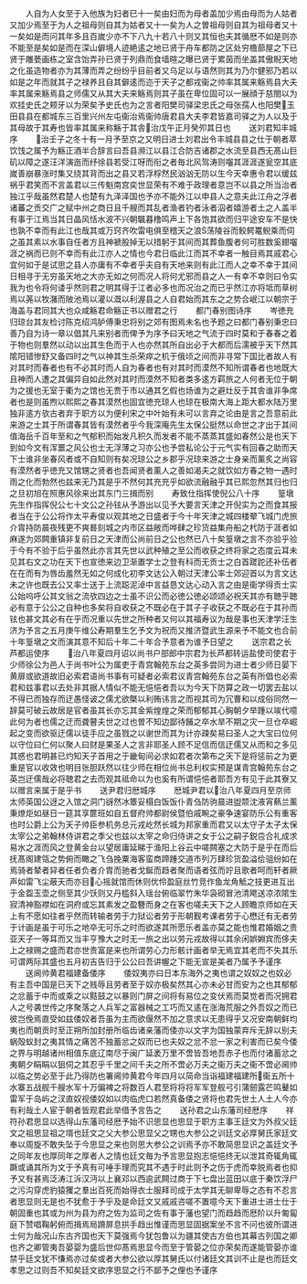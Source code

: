 <!-- { "loadSidebar": true } -->
　　人自为人女至于入他族为妇者巳十一矣由妇而为母者盖加少焉由母而为人姑者又加少焉至于为人之祖母则自其为姑者又十一矣为人之曽祖母则自其为祖母者又十一矣如是而问其年多且百嵗少亦不下八九十若八十则又其恒也夫其循厯不如是则亦不能至是矣如是而在深山僻境人迹絶逺之地已贤于舟车都防之区处穷檐蔀屋之下已贤于雕甍画栋之室含饴弄孙已贤于列鼎而食墙暄之曝已贤于累茵而坐盖其傲睨天地之化虽造物者亦为其薄而弄之纷纷乎目前者又乌足以与语然则其为乃尔健邪乃若以如是之年而就其子之禄养且自其僻逺而迩于天子之都戎衞之帅率其属来觞焉县大夫率其属来觞焉县之师儒又从其大夫来觞焉则其子虽在卑位固可以一展顔于慈閤以为欢挂史氏之颊牙以为荣矣予史氏也为之言者阳樊司驿梁忠氏之母张孺人也阳樊玉田县县在都城东三百里兴州左屯衞治焉衞帅唐君县大夫李君皆嘉司驿之为人以及于其母故于其寿也皆率其属来称觞于其舎治戊午正月癸夘其日也
　　送刘君知丰城序
　　治壬子之冬十有一月予至京之又明日进士刘君出令丰城县县之仕于朝者萃饮饯之属予为觞正酒半合辞言曰吾县濒江以县江合防吉诸郡之水流至县西无髙山巨矶以障之遂汪洋演迤而纾徐县若受江呀而衔之者毎北风驾涛则囓其涯涯遂瓮空其底嵗善崩暴涨时集又绕其背而出之县又若浮桴然民汹汹无防以生今天幸惠令君以缓兹祸乎君笑而不言盖君以三传魁南宫奕世显荣有不难于政理者意岂不以县之所当治者独江乎哉虽然君楚人也楚有九泽泽国也予亦不能外江以申县人之意夫此江舟之浮者诸蕃之贡交广之赋中州之商日且千艘而其乱者渔者钓者泳者泅者嬉游者土之人盖半有事于江焉当其日晶风恬水波不兴朝颿暮橹鸣声上下各饱其欲而归平途安车不是快也孰不幸而有此江也哉其或万窍齐吹雷电俱至稽天之浪荡陵谷而鲛鳄鼍鲵乘而伺之虽其素以水事自任者方且神褫股掉无以措躬于其间而其葬鱼腹者何可胜数奚翅囓涯之祸而已则不幸而有此江亦人之情也今君日临此江而其不幸者一触目焉其戚君心宜何如于是试思之县人亦庸有不幸者乎夫自有天地来则有此江而人之幸不幸于其间日相寻于无穷虽天地之大亦无如之何而况人将何尤邪而县之人一有幸不幸则曰令实我为也令将何诿乎然则君之明其得于江者必多也而况治之而已乎然江亦将坻而草树焉以荛以牧潴而陂池焉以灌以溉以利渥县之人自君始而其东之之势合岷江以朝宗于海盖与君同其大也众咸觞君命觞正书以赠君之行
　　都门春别图诗序
　　岑徳充归琼台其友检讨陈克绍鸿胪傅秉忠将别之郊有图焉未名也予题之曰都门春别秉忠曰善乃自为诗一章以倡其凡来别者而俾予为序予曰天地之气流于四时莫和于春春之着于物也则羣然以动以出其生色而于人也亦然其所自出必于大都而后濡被乎天下然其隂阳错惨舒又备四时之气以神其生杀荣瘁之机于俄顷之间而非寻常下国比者故人有对其时而春者也有不必其时而人自为春者也有对其时而漠然不知所谓春者也地既大且神而人遭之其偏异自如此然对其时而漠然不知者类多逺方羁旅之人何者无位于朝为之援也无室于衢为之馆也无贾于市以通其乞假也炀谁为之避灶反于其舎谁非争席者也是则虽煦以熙熙之春其漠然也固宜徳充琼人也琼在极南大海上距大都水陆万里独非逺方欤古者弃于职方以为便利宋之中叶始有未可以言弃之论由是言之吾意前此来游之士其于所谓春其皆有漠然者乎今我深庵先生太保公挺然以命世之才出于其间值海岳千百年至和之气郁积而始发凡积久而发者不能不蒸蒸其盛如春然公是也天下到如今文有浑噩之风公也士无浮薄之习亦公也予尝私论公于元气实有回春之助而天下士谁非坐春风者或不自知则有矣况琼公之乡郡乎况琼来游之士身亲而薰炙之尚容有漠然者乎徳充又馆甥之贤者也吾闻贤者薰人之善如渴夫之就饮如方春之物一遇时雨之化而勃然也兹来无乃其是乎不然何其充充乎如欲流融融乎其已熙忽然其归也归之旦初旭在照惠风徐来出其东门三揖而别
　　寿致仕指挥使倪公八十序
　　篁墩先生作指挥倪公七十文公之孙铉从予游出以见予大要言天津之开倪实为之而食其报者当在于公公将作太平寿俊以观其地之日盛者于今十年天津之城四楼翚飞城门虎旅介胄持防晨夜残更不爽晷刻城之内市区益敞而哗肆之珍货益集舟船之杙防于涯者如麻遂为郊闗重镇非复前日之天津而公尚前日之公也然已八十矣篁墩之言不亦验乎验于今有不验于后乎虽然此亦言其先世以武种殖之至公而收获之终将家之态度云耳未见其右文之功在天下也宣徳来边卫渐置学士之登有科而无贡士之白首蹉跎还补伍者在在而有为唇齿羞然无如之何成化初李文达公入朝过天津公率士郊迎首以为言文达未之许也既去公又率士送于上流跽泥淖中言益恳文达心动入言之由是衞学得贡士实公始呜呼公其文翁之流欤四边之士虽不识公而必徳公徳必颂颂必祝天其亦有聴乎聴必有意于公公之自种也多矣将自收获之不既必在于其子子收获之不既必在于其孙而铉也甚文其必有在乎而况重以先世之所种者又何以其福寿议为哉是事也天津学汪生济为予言之五月庚午维公寿期羣生乞予文为祝而又推济暨武生源来予不能文也合前十年篁墩之文而演其意不知后十年二十年合予意者为谁予日望之
　　送宗君之长芦都运使序
　　治八年夏四月诏以尚书户部郎中宗君为长芦都转运盐使司使君于少师徐公为邑人于尚书叶公为属吏于青宫翰苑东台之英多尝同为进士者少师日晏下黄扉或欲道故旧必索君语尚书事有可疑者必索君议青宫翰苑东台之英有所倡也必索君和兹事君以去处非其据人情似不能无悒悒者吾以为今天下防算之政一切罢去盐以不得已而独存而迂愚怪诐之儒尤欲槩以利贿讳言之而视其司为冗曹和以成俗同然一辞莫可破云故居是官者虽其长亦忘其金紫煌煌之荣而郁郁其心胸朝夕举踵以竢代噫此何为者也儒之迂而聋瞽夫世之过也曽不知边鄙待餔之卒水旱不期之灾一旦仓卒崛起之变而欲驱迂儒以徒手应之虽戮之以谢世而其为计亦疎矣易曰圣人之大宝曰位何以守位曰仁何以聚人曰财是果圣人之言非耶圣人顾不足信而信迂儒又从而和之多见其惑也君明甚已灼知天子首用之于畿甸间必求如君者次第布之天下是将惩前之为更重是官以收效也明目张胆跃然以往少师在相位尚书总利权实预是谋青宫翰苑东台之英岂迂儒哉必将聴君之去而观其祗命以为也奚有所谓悒悒者耶吾方有见于此其寮又以赠言来属于是乎书
　　送尹君归厯城序
　　厯城尹君以治八年夏四月至京师太师英国公迓之入馆之洞门谺然冰簟妥榻白饭饭仆青刍防驹晨进盥颒沈液宵爇兰薰秉燎炬如昼日一筵其享篚班如自五督府帅都尉侯暨伯戚畹之豪争速宴防乐公有重客也时公爵上公为天子帅臣参机务总元戎屹然长城为邦家重而君又以太守子太子太保太宰公之弟翰林侍讲君之季父也兹以太宰之命归侍讲之女于公之嗣子鋭卺合礼成求易水之涯而风之登黄金台以望居庸延睇于渔阳上谷云中嗟闗塞之大防于是乎在而后抚髙阁建瓴之势俯而瞰之飞刍挽粟海客蛮商蹄踵交道市列万肆珍货盈溢侩驵纷如在焉骑者辇者舁者任者负者介胄而驰者戈鋋而趋者聚而语者弦而竚且歌者呵而轩者厥声如雷飞尘蔽天而亦目心摇就馆而休则优伶盈庭丝竹竞作鱼龙角觝之技更进互出于金盌玉壶之侧至其少饫则又丹槛斜入瑶台俯临翠竹朱华袅砌冒池清飔送凉浓隂生寂清神豁襟如在洞府或忘其素发之盈簪而身之在客也嗟夫天下之人顾瞻京师如在天上有不愿如往者乎然而转输者劳于力狱讼者劳于形朝觐考课者劳于心懋迁有无者劳于计画是虽于可乐之地卒无可乐之时而欲遂其所愿乐者盖亦莫之能也惟君婚姻之贵亚天子一等耳而又当丰亨豫大之时无一旅之出以劳元戎故得以其余闲娯婣宾而侈夫上之禄赐之盛而君亦世贵富是来也所谓劳心力形骸计画者举无焉宜其老而不失其乐可谓两际其盛也五月初吉告归于公公曰吾讲幄之下能无宣是美者乃属予予谨序
　　送阃帅黄君福建备倭序
　　倭奴夷亦曰日本东海外之夷也谓之奴奴之也奴必有主吾中国是已天下之贱辱且劳者至于奴亦极矣然其心亦未必甘而安为之也其郁郁之忿蓄于中而或乘之以黠鼓之以暴则门屏之间将有易位之变伏焉而莫觉者而况拥君人之号袭世传之序聚落之人兵军之富器械之工巧而又逺在涨海荒服之外吾奴之而已彼岂俛焉直受如兹倭奴者吾虽为主而欲偃然不加之意求以无患得乎又况安南朝鲜均夷也而朝贡时至正朔所加封册所临齿诸亲藩而倭亦以文字为国独蒙弃斥无辞以别夫蜗殻蚁封之夷其情之痛苦不独蓄忿之奴而已也夫奴之忿不忿一家之利害而已矣今倭之界与明越诸州相值东底辽南尽于闽广延袤万里不啻皆吾地吾赤子也而付诸蓄忿之夷朝夕睊睊以狙伺之其忍乎千里之间千夫之所不啻必万夫之衞万夫之衞不啻必阃帅以临之势必至于此乃得防也署阃帅黄君今年四月以简命当诣福建福建所衞五所十水寨五战舰千艘水军十万偏裨之将数百人君至将将将军军登舰弓引蒲劒露芒鸣鼙如雷军于岛屿之汊直奴视倭奴如以肉临虎口若然真备倭之贤将也君先世土人土人今亦有利哉土人宦于朝者皆观君此举借予言告之
　　送孙君之山东藩司经厯序
　　祥符孙君思显以选得山东藩司经厯予始不识思显也思显于职方主事王廷文为外叔父廷文之祖思显祖之壻也廷文之父大参公思显父之甥也大参公之训廷文必厚舅氏家廷文奉以周旋不敢失坠于今思显之来也则思大参公之训焉予亦不敢简思显识之盖廷文予之同年友也厚同年之厚者人之情也廷文毎为予言思显抱志悒悒终无以泄其奇辄角辄蹶或诵其所为文于予真有可唾手理而究其不遇于时此则予之伤于虎而幸脱焉者也抑予又有甚焉泛涛江泝汉沔以上襄邓以西逾武闗过商于下七盘出蓝田以底于秦饮浮尸之污沟穿虎豹猿玃之羣出百死而始得衣士服拜司成于太学其无聊卑辱之态有不忍言者思显则无是也不犹愈于予乎及是命廷文又戚戚咨嗟不置噫今天下重进士进士仕于朝固重也其或为州为县为府之佐为监司之佐有事于藩也望门而趋趋而厯阶以升匍匐庭下赞唱鞠躬俯而揖焉局蹐屏息拱手趋出惟谨而思显固据案坐不言不问也彼所谓进士何为哉况山东古齐国也天下莫强焉今犹包鲁以为疆其使古方伯也其幕古列国之卿也齐之卿管夷吾晏婴为盛后世仰髙焉思显今而至于管晏之位亦荣矣而遂能管晏亦谁禁乎廷文犹不慊焉亦过矣或者大参公欲以厚其舅氏以付诸廷文其训不止是也而廷文孝思之过则吾不知矣廷文欲序思显之行不鄙予之俚也予谨序

